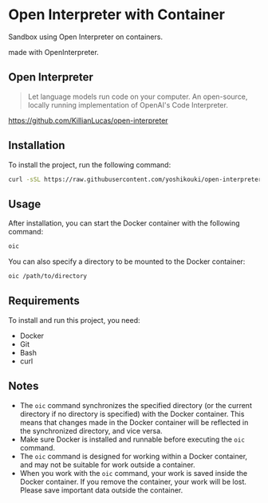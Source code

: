 # Open Interpreter with Container

Sandbox using Open Interpreter on containers.

made with OpenInterpreter.

## Open Interpreter

> Let language models run code on your computer.
> An open-source, locally running implementation of OpenAI's Code Interpreter.

https://github.com/KillianLucas/open-interpreter

## Installation

To install the project, run the following command:

```bash
curl -sSL https://raw.githubusercontent.com/yoshikouki/open-interpreter-with-container/main/install.sh | bash
```

## Usage

After installation, you can start the Docker container with the following command:

```bash
oic
```

You can also specify a directory to be mounted to the Docker container:

```bash
oic /path/to/directory
```

## Requirements

To install and run this project, you need:

- Docker
- Git
- Bash
- curl

## Notes

- The `oic` command synchronizes the specified directory (or the current directory if no directory is specified) with the Docker container. This means that changes made in the Docker container will be reflected in the synchronized directory, and vice versa.
- Make sure Docker is installed and runnable before executing the `oic` command.
- The `oic` command is designed for working within a Docker container, and may not be suitable for work outside a container.
- When you work with the `oic` command, your work is saved inside the Docker container. If you remove the container, your work will be lost. Please save important data outside the container.
